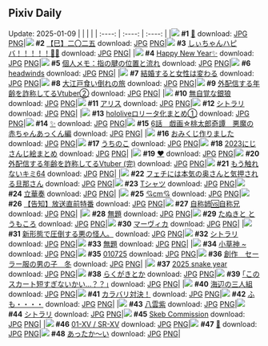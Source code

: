 ## Pixiv Daily
Update: 2025-01-09
|      |      |      |
| :----: | :----: | :----: |
|![](https://pixiv.microyu.workers.dev/c/240x480/img-master/img/2025/01/07/04/10/24/125981673_p0_master1200.jpg) **#1** [🐍](https://www.pixiv.net/artworks/125981673) download: [JPG](https://pixiv.microyu.workers.dev/img-original/img/2025/01/07/04/10/24/125981673_p0.jpg) [PNG](https://pixiv.microyu.workers.dev/img-original/img/2025/01/07/04/10/24/125981673_p0.png)|![](https://pixiv.microyu.workers.dev/c/240x480/img-master/img/2025/01/07/00/00/11/125975774_p0_master1200.jpg) **#2** [【巳】二〇二五](https://www.pixiv.net/artworks/125975774) download: [JPG](https://pixiv.microyu.workers.dev/img-original/img/2025/01/07/00/00/11/125975774_p0.jpg) [PNG](https://pixiv.microyu.workers.dev/img-original/img/2025/01/07/00/00/11/125975774_p0.png)|![](https://pixiv.microyu.workers.dev/c/240x480/img-master/img/2025/01/08/00/00/03/126006338_p0_master1200.jpg) **#3** [しぃちゃんハピバ！！！！！🎂🎉](https://www.pixiv.net/artworks/126006338) download: [JPG](https://pixiv.microyu.workers.dev/img-original/img/2025/01/08/00/00/03/126006338_p0.jpg) [PNG](https://pixiv.microyu.workers.dev/img-original/img/2025/01/08/00/00/03/126006338_p0.png)|
|![](https://pixiv.microyu.workers.dev/c/240x480/img-master/img/2025/01/08/12/53/16/126018776_p0_master1200.jpg) **#4** [Happy New Year✨](https://www.pixiv.net/artworks/126018776) download: [JPG](https://pixiv.microyu.workers.dev/img-original/img/2025/01/08/12/53/16/126018776_p0.jpg) [PNG](https://pixiv.microyu.workers.dev/img-original/img/2025/01/08/12/53/16/126018776_p0.png)|![](https://pixiv.microyu.workers.dev/c/240x480/img-master/img/2025/01/07/06/00/07/125982861_p0_master1200.jpg) **#5** [個人メモ：指の腱の位置と流れ](https://www.pixiv.net/artworks/125982861) download: [JPG](https://pixiv.microyu.workers.dev/img-original/img/2025/01/07/06/00/07/125982861_p0.jpg) [PNG](https://pixiv.microyu.workers.dev/img-original/img/2025/01/07/06/00/07/125982861_p0.png)|![](https://pixiv.microyu.workers.dev/c/240x480/img-master/img/2025/01/07/00/00/14/125975794_p0_master1200.jpg) **#6** [headwinds](https://www.pixiv.net/artworks/125975794) download: [JPG](https://pixiv.microyu.workers.dev/img-original/img/2025/01/07/00/00/14/125975794_p0.jpg) [PNG](https://pixiv.microyu.workers.dev/img-original/img/2025/01/07/00/00/14/125975794_p0.png)|
|![](https://pixiv.microyu.workers.dev/c/240x480/img-master/img/2025/01/07/00/03/14/125976176_p0_master1200.jpg) **#7** [結婚すると女性は変わる](https://www.pixiv.net/artworks/125976176) download: [JPG](https://pixiv.microyu.workers.dev/img-original/img/2025/01/07/00/03/14/125976176_p0.jpg) [PNG](https://pixiv.microyu.workers.dev/img-original/img/2025/01/07/00/03/14/125976176_p0.png)|![](https://pixiv.microyu.workers.dev/c/240x480/img-master/img/2025/01/08/00/00/21/126006436_p0_master1200.jpg) **#8** [大江戸食い倒れの旅](https://www.pixiv.net/artworks/126006436) download: [JPG](https://pixiv.microyu.workers.dev/img-original/img/2025/01/08/00/00/21/126006436_p0.jpg) [PNG](https://pixiv.microyu.workers.dev/img-original/img/2025/01/08/00/00/21/126006436_p0.png)|![](https://pixiv.microyu.workers.dev/c/240x480/img-master/img/2025/01/07/21/21/19/126000598_p0_master1200.jpg) **#9** [外配信する年齢を詐称してるVtuber②](https://www.pixiv.net/artworks/126000598) download: [JPG](https://pixiv.microyu.workers.dev/img-original/img/2025/01/07/21/21/19/126000598_p0.jpg) [PNG](https://pixiv.microyu.workers.dev/img-original/img/2025/01/07/21/21/19/126000598_p0.png)|
|![](https://pixiv.microyu.workers.dev/c/240x480/img-master/img/2025/01/07/00/33/51/125977379_p0_master1200.jpg) **#10** [無自覚な銀狼](https://www.pixiv.net/artworks/125977379) download: [JPG](https://pixiv.microyu.workers.dev/img-original/img/2025/01/07/00/33/51/125977379_p0.jpg) [PNG](https://pixiv.microyu.workers.dev/img-original/img/2025/01/07/00/33/51/125977379_p0.png)|![](https://pixiv.microyu.workers.dev/c/240x480/img-master/img/2025/01/07/15/51/27/125991696_p0_master1200.jpg) **#11** [アリス](https://www.pixiv.net/artworks/125991696) download: [JPG](https://pixiv.microyu.workers.dev/img-original/img/2025/01/07/15/51/27/125991696_p0.jpg) [PNG](https://pixiv.microyu.workers.dev/img-original/img/2025/01/07/15/51/27/125991696_p0.png)|![](https://pixiv.microyu.workers.dev/c/240x480/img-master/img/2025/01/07/00/00/22/125975832_p0_master1200.jpg) **#12** [シトラリ](https://www.pixiv.net/artworks/125975832) download: [JPG](https://pixiv.microyu.workers.dev/img-original/img/2025/01/07/00/00/22/125975832_p0.jpg) [PNG](https://pixiv.microyu.workers.dev/img-original/img/2025/01/07/00/00/22/125975832_p0.png)|
|![](https://pixiv.microyu.workers.dev/c/240x480/img-master/img/2025/01/07/14/11/41/125990106_p0_master1200.jpg) **#13** [hololiveロリータ化まとめ①](https://www.pixiv.net/artworks/125990106) download: [JPG](https://pixiv.microyu.workers.dev/img-original/img/2025/01/07/14/11/41/125990106_p0.jpg) [PNG](https://pixiv.microyu.workers.dev/img-original/img/2025/01/07/14/11/41/125990106_p0.png)|![](https://pixiv.microyu.workers.dev/c/240x480/img-master/img/2025/01/08/00/13/53/126007240_p0_master1200.jpg) **#14** [✨](https://www.pixiv.net/artworks/126007240) download: [JPG](https://pixiv.microyu.workers.dev/img-original/img/2025/01/08/00/13/53/126007240_p0.jpg) [PNG](https://pixiv.microyu.workers.dev/img-original/img/2025/01/08/00/13/53/126007240_p0.png)|![](https://pixiv.microyu.workers.dev/c/240x480/img-master/img/2025/01/08/00/09/04/126007061_p0_master1200.jpg) **#15** [6話　戯画☆桃太郎奇譚　悪魔の赤ちゃんあっくん編](https://www.pixiv.net/artworks/126007061) download: [JPG](https://pixiv.microyu.workers.dev/img-original/img/2025/01/08/00/09/04/126007061_p0.jpg) [PNG](https://pixiv.microyu.workers.dev/img-original/img/2025/01/08/00/09/04/126007061_p0.png)|
|![](https://pixiv.microyu.workers.dev/c/240x480/img-master/img/2025/01/08/20/51/26/126029248_master1200.jpg) **#16** [おみくじ作りました](https://www.pixiv.net/artworks/126029248) download: [JPG](https://pixiv.microyu.workers.dev/img-original/img/2025/01/08/20/51/26/126029248.jpg) [PNG](https://pixiv.microyu.workers.dev/img-original/img/2025/01/08/20/51/26/126029248.png)|![](https://pixiv.microyu.workers.dev/c/240x480/img-master/img/2025/01/07/08/37/28/125984868_p0_master1200.jpg) **#17** [うちのこ](https://www.pixiv.net/artworks/125984868) download: [JPG](https://pixiv.microyu.workers.dev/img-original/img/2025/01/07/08/37/28/125984868_p0.jpg) [PNG](https://pixiv.microyu.workers.dev/img-original/img/2025/01/07/08/37/28/125984868_p0.png)|![](https://pixiv.microyu.workers.dev/c/240x480/img-master/img/2025/01/07/13/43/33/125989634_p0_master1200.jpg) **#18** [2023にじさんじ絵まとめ](https://www.pixiv.net/artworks/125989634) download: [JPG](https://pixiv.microyu.workers.dev/img-original/img/2025/01/07/13/43/33/125989634_p0.jpg) [PNG](https://pixiv.microyu.workers.dev/img-original/img/2025/01/07/13/43/33/125989634_p0.png)|
|![](https://pixiv.microyu.workers.dev/c/240x480/img-master/img/2025/01/07/00/00/20/125975822_p0_master1200.jpg) **#19** [❤](https://www.pixiv.net/artworks/125975822) download: [JPG](https://pixiv.microyu.workers.dev/img-original/img/2025/01/07/00/00/20/125975822_p0.jpg) [PNG](https://pixiv.microyu.workers.dev/img-original/img/2025/01/07/00/00/20/125975822_p0.png)|![](https://pixiv.microyu.workers.dev/c/240x480/img-master/img/2025/01/08/21/09/00/126029924_p0_master1200.jpg) **#20** [外配信する年齢を詐称してるVtuber (完)](https://www.pixiv.net/artworks/126029924) download: [JPG](https://pixiv.microyu.workers.dev/img-original/img/2025/01/08/21/09/00/126029924_p0.jpg) [PNG](https://pixiv.microyu.workers.dev/img-original/img/2025/01/08/21/09/00/126029924_p0.png)|![](https://pixiv.microyu.workers.dev/c/240x480/img-master/img/2025/01/07/12/56/23/125988826_p0_master1200.jpg) **#21** [もう触れないキミ64](https://www.pixiv.net/artworks/125988826) download: [JPG](https://pixiv.microyu.workers.dev/img-original/img/2025/01/07/12/56/23/125988826_p0.jpg) [PNG](https://pixiv.microyu.workers.dev/img-original/img/2025/01/07/12/56/23/125988826_p0.png)|
|![](https://pixiv.microyu.workers.dev/c/240x480/img-master/img/2025/01/08/00/06/12/126006936_p0_master1200.jpg) **#22** [フェチには本気の奥さんと気押される旦那さん](https://www.pixiv.net/artworks/126006936) download: [JPG](https://pixiv.microyu.workers.dev/img-original/img/2025/01/08/00/06/12/126006936_p0.jpg) [PNG](https://pixiv.microyu.workers.dev/img-original/img/2025/01/08/00/06/12/126006936_p0.png)|![](https://pixiv.microyu.workers.dev/c/240x480/img-master/img/2025/01/07/01/16/04/125978611_p0_master1200.jpg) **#23** [Tシャツ](https://www.pixiv.net/artworks/125978611) download: [JPG](https://pixiv.microyu.workers.dev/img-original/img/2025/01/07/01/16/04/125978611_p0.jpg) [PNG](https://pixiv.microyu.workers.dev/img-original/img/2025/01/07/01/16/04/125978611_p0.png)|![](https://pixiv.microyu.workers.dev/c/240x480/img-master/img/2025/01/07/22/12/38/126002484_p0_master1200.jpg) **#24** [立華奏](https://www.pixiv.net/artworks/126002484) download: [JPG](https://pixiv.microyu.workers.dev/img-original/img/2025/01/07/22/12/38/126002484_p0.jpg) [PNG](https://pixiv.microyu.workers.dev/img-original/img/2025/01/07/22/12/38/126002484_p0.png)|
|![](https://pixiv.microyu.workers.dev/c/240x480/img-master/img/2025/01/07/20/53/51/125999513_p0_master1200.jpg) **#25** [💘cm💘](https://www.pixiv.net/artworks/125999513) download: [JPG](https://pixiv.microyu.workers.dev/img-original/img/2025/01/07/20/53/51/125999513_p0.jpg) [PNG](https://pixiv.microyu.workers.dev/img-original/img/2025/01/07/20/53/51/125999513_p0.png)|![](https://pixiv.microyu.workers.dev/c/240x480/img-master/img/2025/01/08/19/06/23/126026219_p0_master1200.jpg) **#26** [【告知】放送直前特番](https://www.pixiv.net/artworks/126026219) download: [JPG](https://pixiv.microyu.workers.dev/img-original/img/2025/01/08/19/06/23/126026219_p0.jpg) [PNG](https://pixiv.microyu.workers.dev/img-original/img/2025/01/08/19/06/23/126026219_p0.png)|![](https://pixiv.microyu.workers.dev/c/240x480/img-master/img/2025/01/08/00/00/14/126006404_p0_master1200.jpg) **#27** [自称姉🆚自称兄](https://www.pixiv.net/artworks/126006404) download: [JPG](https://pixiv.microyu.workers.dev/img-original/img/2025/01/08/00/00/14/126006404_p0.jpg) [PNG](https://pixiv.microyu.workers.dev/img-original/img/2025/01/08/00/00/14/126006404_p0.png)|
|![](https://pixiv.microyu.workers.dev/c/240x480/img-master/img/2025/01/07/13/39/34/125989575_p0_master1200.jpg) **#28** [無題](https://www.pixiv.net/artworks/125989575) download: [JPG](https://pixiv.microyu.workers.dev/img-original/img/2025/01/07/13/39/34/125989575_p0.jpg) [PNG](https://pixiv.microyu.workers.dev/img-original/img/2025/01/07/13/39/34/125989575_p0.png)|![](https://pixiv.microyu.workers.dev/c/240x480/img-master/img/2025/01/08/12/05/18/126017955_p0_master1200.jpg) **#29** [たぬきと とうもころ](https://www.pixiv.net/artworks/126017955) download: [JPG](https://pixiv.microyu.workers.dev/img-original/img/2025/01/08/12/05/18/126017955_p0.jpg) [PNG](https://pixiv.microyu.workers.dev/img-original/img/2025/01/08/12/05/18/126017955_p0.png)|![](https://pixiv.microyu.workers.dev/c/240x480/img-master/img/2025/01/07/00/00/15/125975795_p0_master1200.jpg) **#30** [マーヴィカ](https://www.pixiv.net/artworks/125975795) download: [JPG](https://pixiv.microyu.workers.dev/img-original/img/2025/01/07/00/00/15/125975795_p0.jpg) [PNG](https://pixiv.microyu.workers.dev/img-original/img/2025/01/07/00/00/15/125975795_p0.png)|
|![](https://pixiv.microyu.workers.dev/c/240x480/img-master/img/2025/01/08/07/08/32/126013654_p0_master1200.jpg) **#31** [新形態で圧倒する悪の怪人。](https://www.pixiv.net/artworks/126013654) download: [JPG](https://pixiv.microyu.workers.dev/img-original/img/2025/01/08/07/08/32/126013654_p0.jpg) [PNG](https://pixiv.microyu.workers.dev/img-original/img/2025/01/08/07/08/32/126013654_p0.png)|![](https://pixiv.microyu.workers.dev/c/240x480/img-master/img/2025/01/07/01/03/34/125978287_p0_master1200.jpg) **#32** [シトラリ](https://www.pixiv.net/artworks/125978287) download: [JPG](https://pixiv.microyu.workers.dev/img-original/img/2025/01/07/01/03/34/125978287_p0.jpg) [PNG](https://pixiv.microyu.workers.dev/img-original/img/2025/01/07/01/03/34/125978287_p0.png)|![](https://pixiv.microyu.workers.dev/c/240x480/img-master/img/2025/01/07/00/00/09/125975769_p0_master1200.jpg) **#33** [無題](https://www.pixiv.net/artworks/125975769) download: [JPG](https://pixiv.microyu.workers.dev/img-original/img/2025/01/07/00/00/09/125975769_p0.jpg) [PNG](https://pixiv.microyu.workers.dev/img-original/img/2025/01/07/00/00/09/125975769_p0.png)|
|![](https://pixiv.microyu.workers.dev/c/240x480/img-master/img/2025/01/08/17/46/27/126023915_p0_master1200.jpg) **#34** [小草神 ~](https://www.pixiv.net/artworks/126023915) download: [JPG](https://pixiv.microyu.workers.dev/img-original/img/2025/01/08/17/46/27/126023915_p0.jpg) [PNG](https://pixiv.microyu.workers.dev/img-original/img/2025/01/08/17/46/27/126023915_p0.png)|![](https://pixiv.microyu.workers.dev/c/240x480/img-master/img/2025/01/07/01/10/06/125978453_p0_master1200.jpg) **#35** [010725](https://www.pixiv.net/artworks/125978453) download: [JPG](https://pixiv.microyu.workers.dev/img-original/img/2025/01/07/01/10/06/125978453_p0.jpg) [PNG](https://pixiv.microyu.workers.dev/img-original/img/2025/01/07/01/10/06/125978453_p0.png)|![](https://pixiv.microyu.workers.dev/c/240x480/img-master/img/2025/01/07/00/15/45/125976721_p0_master1200.jpg) **#36** [創作　セーラー服の男の子　冬](https://www.pixiv.net/artworks/125976721) download: [JPG](https://pixiv.microyu.workers.dev/img-original/img/2025/01/07/00/15/45/125976721_p0.jpg) [PNG](https://pixiv.microyu.workers.dev/img-original/img/2025/01/07/00/15/45/125976721_p0.png)|
|![](https://pixiv.microyu.workers.dev/c/240x480/img-master/img/2025/01/07/01/25/45/125978858_p0_master1200.jpg) **#37** [2025 snake year](https://www.pixiv.net/artworks/125978858) download: [JPG](https://pixiv.microyu.workers.dev/img-original/img/2025/01/07/01/25/45/125978858_p0.jpg) [PNG](https://pixiv.microyu.workers.dev/img-original/img/2025/01/07/01/25/45/125978858_p0.png)|![](https://pixiv.microyu.workers.dev/c/240x480/img-master/img/2025/01/07/20/10/49/125998135_p0_master1200.jpg) **#38** [らくがきとか](https://www.pixiv.net/artworks/125998135) download: [JPG](https://pixiv.microyu.workers.dev/img-original/img/2025/01/07/20/10/49/125998135_p0.jpg) [PNG](https://pixiv.microyu.workers.dev/img-original/img/2025/01/07/20/10/49/125998135_p0.png)|![](https://pixiv.microyu.workers.dev/c/240x480/img-master/img/2025/01/08/01/07/53/126008820_p0_master1200.jpg) **#39** [｢このスカート短すぎないかい…？？｣](https://www.pixiv.net/artworks/126008820) download: [JPG](https://pixiv.microyu.workers.dev/img-original/img/2025/01/08/01/07/53/126008820_p0.jpg) [PNG](https://pixiv.microyu.workers.dev/img-original/img/2025/01/08/01/07/53/126008820_p0.png)|
|![](https://pixiv.microyu.workers.dev/c/240x480/img-master/img/2025/01/07/19/31/44/125996840_p0_master1200.jpg) **#40** [海辺の三人組](https://www.pixiv.net/artworks/125996840) download: [JPG](https://pixiv.microyu.workers.dev/img-original/img/2025/01/07/19/31/44/125996840_p0.jpg) [PNG](https://pixiv.microyu.workers.dev/img-original/img/2025/01/07/19/31/44/125996840_p0.png)|![](https://pixiv.microyu.workers.dev/c/240x480/img-master/img/2025/01/07/20/29/11/125998713_p0_master1200.jpg) **#41** [カラバリ対決！](https://www.pixiv.net/artworks/125998713) download: [JPG](https://pixiv.microyu.workers.dev/img-original/img/2025/01/07/20/29/11/125998713_p0.jpg) [PNG](https://pixiv.microyu.workers.dev/img-original/img/2025/01/07/20/29/11/125998713_p0.png)|![](https://pixiv.microyu.workers.dev/c/240x480/img-master/img/2025/01/07/00/09/27/125976485_p0_master1200.jpg) **#42** [ふも・・・・](https://www.pixiv.net/artworks/125976485) download: [JPG](https://pixiv.microyu.workers.dev/img-original/img/2025/01/07/00/09/27/125976485_p0.jpg) [PNG](https://pixiv.microyu.workers.dev/img-original/img/2025/01/07/00/09/27/125976485_p0.png)|
|![](https://pixiv.microyu.workers.dev/c/240x480/img-master/img/2025/01/08/15/21/02/126021108_p0_master1200.jpg) **#43** [八雲紫](https://www.pixiv.net/artworks/126021108) download: [JPG](https://pixiv.microyu.workers.dev/img-original/img/2025/01/08/15/21/02/126021108_p0.jpg) [PNG](https://pixiv.microyu.workers.dev/img-original/img/2025/01/08/15/21/02/126021108_p0.png)|![](https://pixiv.microyu.workers.dev/c/240x480/img-master/img/2025/01/07/17/28/05/125993561_p0_master1200.jpg) **#44** [シトラリ](https://www.pixiv.net/artworks/125993561) download: [JPG](https://pixiv.microyu.workers.dev/img-original/img/2025/01/07/17/28/05/125993561_p0.jpg) [PNG](https://pixiv.microyu.workers.dev/img-original/img/2025/01/07/17/28/05/125993561_p0.png)|![](https://pixiv.microyu.workers.dev/c/240x480/img-master/img/2025/01/07/00/00/06/125975745_p0_master1200.jpg) **#45** [Skeb Commission](https://www.pixiv.net/artworks/125975745) download: [JPG](https://pixiv.microyu.workers.dev/img-original/img/2025/01/07/00/00/06/125975745_p0.jpg) [PNG](https://pixiv.microyu.workers.dev/img-original/img/2025/01/07/00/00/06/125975745_p0.png)|
|![](https://pixiv.microyu.workers.dev/c/240x480/img-master/img/2025/01/08/16/10/40/126008289_p0_master1200.jpg) **#46** [01-ⅩⅤ / SR-ⅩⅤ](https://www.pixiv.net/artworks/126008289) download: [JPG](https://pixiv.microyu.workers.dev/img-original/img/2025/01/08/16/10/40/126008289_p0.jpg) [PNG](https://pixiv.microyu.workers.dev/img-original/img/2025/01/08/16/10/40/126008289_p0.png)|![](https://pixiv.microyu.workers.dev/c/240x480/img-master/img/2025/01/07/00/00/06/125975749_p0_master1200.jpg) **#47** [🦋](https://www.pixiv.net/artworks/125975749) download: [JPG](https://pixiv.microyu.workers.dev/img-original/img/2025/01/07/00/00/06/125975749_p0.jpg) [PNG](https://pixiv.microyu.workers.dev/img-original/img/2025/01/07/00/00/06/125975749_p0.png)|![](https://pixiv.microyu.workers.dev/c/240x480/img-master/img/2025/01/08/10/10/38/125993445_p0_master1200.jpg) **#48** [あったか～い](https://www.pixiv.net/artworks/125993445) download: [JPG](https://pixiv.microyu.workers.dev/img-original/img/2025/01/08/10/10/38/125993445_p0.jpg) [PNG](https://pixiv.microyu.workers.dev/img-original/img/2025/01/08/10/10/38/125993445_p0.png)|

